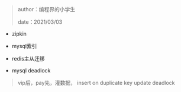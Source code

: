 > author：编程界的小学生
>
> date：2021/03/03

- zipkin
- mysql索引
- redis主从迁移

- mysql deadlock

> vip后，pay先，灌数据， insert on duplicate key update  deadlock